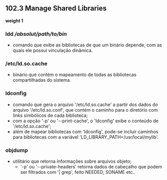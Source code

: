 ## 102.3 Manage Shared Libraries
__weight 1__


### ldd */absolut/path/to/bin*
- comando que exibe as bibliotecas de que um binário depende, com as quais ele possui vinculação dinâmica.

### /etc/ld.so.cache
- binário que contém o mapeamento de todas as bibliotecas compartilhadas do sistema.

### ldconfig
- comando que gera o arquivo '/etc/ld.so.cache' a partir dos dados do arquivo '/etc/ld.so.conf', que contém o caminho para o diretório com links simbólicos de cada biblioteca;
- com a opção '-p' ou '--print-cache', o 'ldconfig' exibe o conteúdo de '/etc/ld.so.cache';
- além de mapear bibliotecas com 'ldconfig', pode-se incluir caminhos para bibliotecas com a variável 'LD_LIBRARY_PATH=/usr/local/mylib'.

### objdump
- utilitário que retorna informações sobre arquivos objeto;
	- '-p' ou '--private-headers' retorna dados de cabeçalho que podem ser filtrados com '| grep', feito NEEDED, SONAME etc..